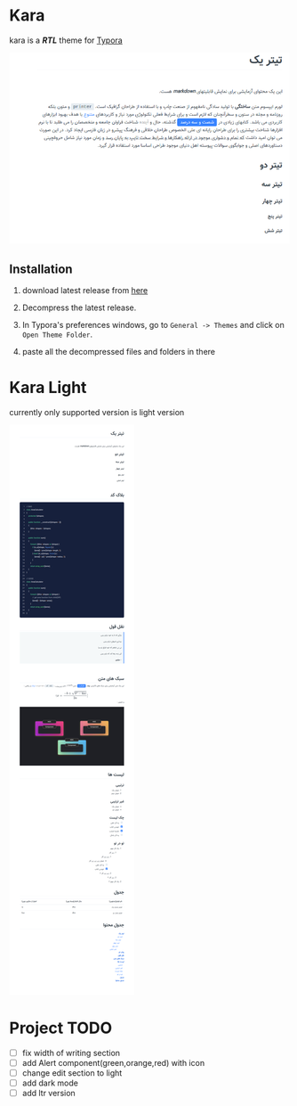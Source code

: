 # Kara

kara is a ***RTL*** theme for [Typora](https://typora.io/)

![](./images/banner-image.png)



## Installation

1. download latest release from [here](https://github.com/mahdi-momeni/kara-theme/releases/tag/v1.0.0) 

2. Decompress the latest release. 

3. In Typora's preferences windows, go to `General -> Themes` and click on `Open Theme Folder`.
4.  paste all the decompressed files and folders in there



# Kara Light

currently only supported version is light version

![](./images/kara-blue.png)

# Project TODO
- [ ] fix width of writing section
- [ ] add Alert component(green,orange,red) with icon
- [ ] change edit section to light
- [ ] add dark mode
- [ ] add ltr version
